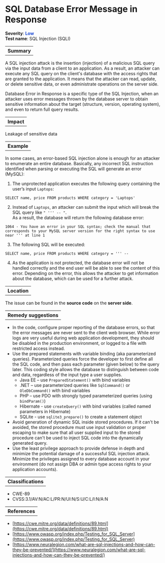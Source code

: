 # SQL Database Error Message in Response

<b>Severity</b>: <b><font color="#1B49D4">Low</font></b><br>
<b>Test name</b>: SQL Injection (SQLI)

<table id="simple-table">
    <tr>
        <th><strong>Summary</strong></th>
    </tr>
</table>

A SQL injection attack is the insertion (injection) of a malicious SQL query via the input data from a client to an application. As a result, an attacker can execute any SQL query on the client's database with the access rights that are granted to the application. It means that the attacker can read, update, or delete sensitive data, or even administrate operations on the server side.

Database Error in Response is a specific type of the SQL Injection, when an attacker uses error messages thrown by the database server to obtain sensitive information about the target (structure, version, operating system),  and even to return full query results. 


<table id="simple-table">
    <tr>
        <th><strong>Impact</strong></th>
    </tr>
</table>

Leakage of sensitive data

<table id="simple-table">
    <tr>
        <th><strong>Example</strong></th>
    </tr>
</table>

In some cases, an error-based SQL injection alone is enough for an attacker to enumerate an entire database. Basically, any incorrect SQL instruction identified when parsing or executing the SQL will generate an error (MySQL):
1. The unprotected application executes the following query containing the user’s input `Laptops`:
```
SELECT name, price FROM products WHERE category = 'Laptops'
```
2. Instead of `Laptops`, an attacker can submit the input which will break the SQL query like `" ''' -- "`. <br>As a result, the database will return the following database error:
``` 
1064 - You have an error in your SQL syntax; check the manual that corresponds to your MySQL server version for the right syntax to use near ''' at line 1
```
3. The following SQL will be executed:
```
SELECT name, price FROM products WHERE category = ''' -- 
```
4. As the application is not protected, the database error will not be handled correctly and the end user will be able to see the content of this error. Depending on the error, this allows the attacker to get information about the database, which can be used for a further attack.


<table id="simple-table">
    <tr>
        <th><strong>Location</strong></th>
    </tr>
</table>

The issue can be found in the **source code** on the **server side**.


<table id="simple-table">
    <tr>
        <th><strong>Remedy suggestions</strong></th>
    </tr>
</table>

* In the code, configure proper reporting of the database errors, so that the error messages are never sent to the client web browser. While error logs are very useful during web application development, they should be disabled in the production environment, or logged to a file with restricted access instead. 
* Use the prepared statements with variable binding (aka parameterized queries). Parameterized queries force the developer to first define all the SQL code, and then pass each parameter (given below) to the query later. This coding style allows the database to distinguish between code and data, regardless of the input type a user supplies.
    * Java EE – use `PreparedStatement()` with bind variables
    * .NET – use parameterized queries like `SqlCommand()` or `OleDbCommand()` with bind variables
    * PHP – use PDO with strongly typed parameterized queries (using `bindParam()`)
    * Hibernate - use  `createQuery()` with bind variables (called named parameters in Hibernate)
    * SQLite - use `sqlite3_prepare()` to create a statement object
* Avoid generation of dynamic SQL inside stored procedures. If it can't be avoided, the stored procedure must use input validation or proper escaping to make sure that all user supplied input to the stored procedure can't be used to inject SQL code into the dynamically generated query.
* Use the least privilege approach to provide defense in depth and minimize the potential damage of a successful SQL injection attack. Minimize the privileges assigned to every database account in your environment (do not assign DBA or admin type access rights to your application accounts).

<table id="simple-table">
    <tr>
        <th><strong>Classifications</strong></th>
    </tr>
</table>

* CWE-89
* CVSS:3.1/AV:N/AC:L/PR:N/UI:N/S:U/C:L/I:N/A:N


<table id="simple-table">
    <tr>
        <th><strong>References</strong></th>
    </tr>
</table>

* [https://cwe.mitre.org/data/definitions/89.html](https://cwe.mitre.org/data/definitions/89.html)
* [https://www.owasp.org/index.php/Testing_for_SQL_Server](https://www.owasp.org/index.php/Testing_for_SQL_Server)
* [https://www.neuralegion.com/what-are-sql-injections-and-how-can-they-be-prevented/](https://www.neuralegion.com/what-are-sql-injections-and-how-can-they-be-prevented/)